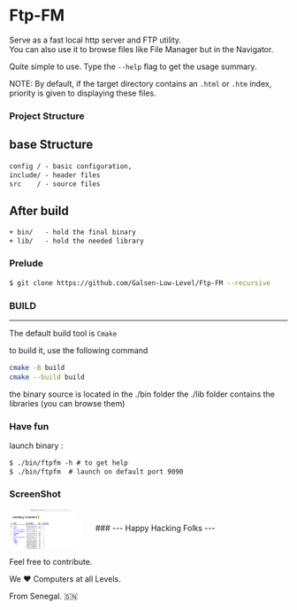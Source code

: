 # Ftp-FM 


Serve as a fast local http server and FTP utility.  
You can also use it to browse files like File Manager but in the Navigator. 

Quite simple to use. Type the `--help` flag to get the usage summary. 

NOTE: By default, if the target directory contains an `.html` or `.htm` index, priority is given to displaying these files.

###  Project Structure 
   ## base Structure 
    config / - basic configuration, 
    include/ - header files 
    src    / - source files

   ## After build
    + bin/   - hold the final binary 
    + lib/   - hold the needed library 

### Prelude  

```bash 
$ git clone https://github.com/Galsen-Low-Level/Ftp-FM --recursive 
```

### BUILD 
---  
The default build tool is `Cmake` 

to build it, use the following command

```bash 
cmake -B build 
cmake --build build  
```

the binary source is located in the ./bin folder 
the ./lib folder contains the libraries (you can browse them)   

### Have fun 
launch binary : 

```
$ ./bin/ftpfm -h # to get help 
$ ./bin/ftpfm  # launch on default port 9090 
```

### ScreenShot 

<img src="screenshots/ftpfm-1.png" width="132"  height="" alt="ftpfm" style="margin-right:20px;border-radius:35px"  align="center"/>
### --- Happy Hacking Folks --- 

Feel free to contribute.

We ❤️  Computers at all Levels.

From Senegal. 🇸🇳


